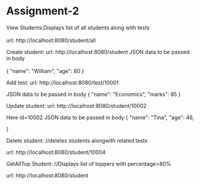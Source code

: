 # Assignment-2


View Students:Displays list of all students along with tests</br></br>
url: http://localhost:8080/student/all

Create student:
url: http://localhost:8080/student
JSON data to be passed in body </br></br>
{
    "name": "William",
    "age": 80
}

Add test:
url: http://localhost:8080/test/10001

JSON data to be passed in body
{
        "name": "Economics",
        "marks": 85
}


Update student:
url: http://localhost:8080/student/10002

Here id=10002
JSON data to be passed in body
{
    "name": "Tina",
    "age": 46,
    
}

Delete student:
//deletes students alongwith related tests

url: http://localhost:8080/student/10004


GetAllTop Student:
//Displays list of toppers with percentage>80%

url: http://localhost:8080/student

